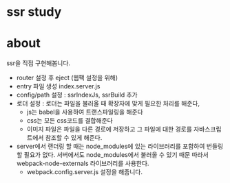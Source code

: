 # ssr study

# about

ssr을 직접 구현해봅니다.

- router 설정 후 eject (웹팩 설정을 위해)
- entry 파일 생성 index.server.js
- config/path 설정 : ssrIndexJs, ssrBuild 추가
- 로더 설정 : 로더는 파일을 불러올 때 확장자에 맞게 필요한 처리를 해준다,
  - js는 babel을 사용하여 트랜스파일링을 해준다
  - css는 모든 css코드를 결합해준다
  - 이미지 파일은 파일을 다른 경로에 저장하고 그 파일에 대한 경로를 자바스크립트에서 참조할 수 있게 해준다.
- server에서 랜더링 할 때는 node_modules에 있는 라이브러리를 포함하여 번들링 할 필요가 없다. 서버에서도 node_modules에서 불러올 수 있기 때문 따라서 webpack-node-externals 라이브러리를 사용한다.
  - webpack.config.server.js 설정을 해줍니다.
